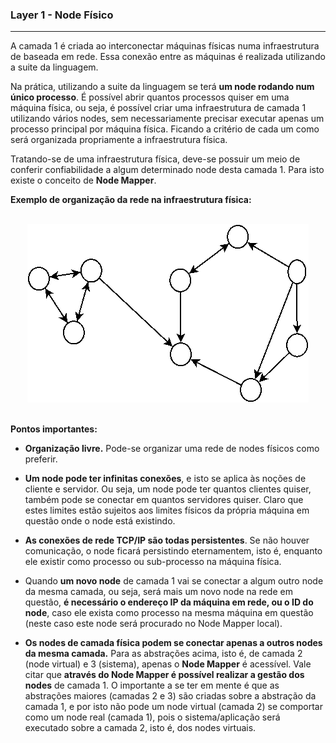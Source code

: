 
### <b>Layer 1 - Node Físico</b>

****

A camada 1 é criada ao interconectar máquinas físicas numa infraestrutura de baseada em rede. Essa conexão entre as máquinas é realizada utilizando a suite da linguagem.

Na prática, utilizando a suite da linguagem se terá <b>um node rodando num único processo</b>. É possível abrir quantos processos quiser em uma máquina física, ou seja, é possível criar uma infraestrutura de camada 1 utilizando vários nodes, sem necessariamente precisar executar apenas um processo principal por máquina física. Ficando a critério de cada um como será organizada propriamente a infraestrutura física.

Tratando-se de uma infraestrutura física, deve-se possuir um meio de conferir confiabilidade a algum determinado node desta camada 1. Para isto existe o conceito de <b>Node Mapper</b>.

<b>Exemplo de organização da rede na infraestrutura física:</b>

<p align="center" >
<br>
<img src="../0%20-%20extras/diagram/general-3.png?v=1" />
<br>
<br>
</p>

<b>Pontos importantes:</b>

- <b>Organização livre.</b> Pode-se organizar uma rede de nodes físicos como preferir.

- <b>Um node pode ter infinitas conexões</b>, e isto se aplica às noções de cliente e servidor. Ou seja, um node pode ter quantos clientes quiser, também pode se conectar em quantos servidores quiser. Claro que estes limites estão sujeitos aos limites físicos da própria máquina em questão onde o node está existindo.

- <b>As conexões de rede TCP/IP são todas persistentes</b>. Se não houver comunicação, o node ficará persistindo eternamentem, isto é, enquanto ele existir como processo ou sub-processo na máquina física.

- Quando <b>um novo node</b> de camada 1 vai se conectar a algum outro node da mesma camada, ou seja, será mais um novo node na rede em questão, <b>é necessário o endereço IP da máquina em rede, ou o ID do node</b>, caso ele exista como processo na mesma máquina em questão (neste caso este node será procurado no Node Mapper local).

- <b>Os nodes de camada física podem se conectar apenas a outros nodes da mesma camada.</b> Para as abstrações acima, isto é, de camada 2 (node virtual) e 3 (sistema), apenas o <b>Node Mapper</b> é acessível. Vale citar que <b>através do Node Mapper é possível realizar a gestão dos nodes</b> de camada 1. O importante a se ter em mente é que as abstrações maiores (camadas 2 e 3) são criadas sobre a abstração da camada 1, e por isto não pode um node virtual (camada 2) se comportar como um node real (camada 1), pois o sistema/aplicação será executado sobre a camada 2, isto é, dos nodes virtuais.



